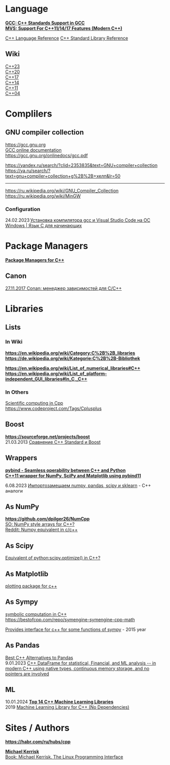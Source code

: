 # Language
**[GCC: C++ Standards Support in GCC](https://gcc.gnu.org/projects/cxx-status.html)**              
**[MVS: Support For C++11/14/17 Features (Modern C++)](https://learn.microsoft.com/en-us/previous-versions/hh567368(v=vs.140))**

[C++ Language Reference](https://learn.microsoft.com/en-us/previous-versions/3bstk3k5(v=vs.140))       
[C++ Standard Library Reference](https://learn.microsoft.com/en-us/previous-versions/cscc687y(v=vs.140))           

## Wiki
[C++23](https://ru.wikipedia.org/wiki/C%2B%2B23)            
[C++20](https://ru.wikipedia.org/wiki/C%2B%2B20)            
[C++17](https://ru.wikipedia.org/wiki/C%2B%2B17)            
[C++14](https://ru.wikipedia.org/wiki/C%2B%2B14)            
[C++11](https://ru.wikipedia.org/wiki/C%2B%2B11)            
[C++04](https://ru.wikipedia.org/wiki/C%2B%2B03)            


# Complilers

## GNU compiler collection         
https://gcc.gnu.org                        
[GCC online documentation](https://gcc.gnu.org/onlinedocs/)               
https://gcc.gnu.org/onlinedocs/gcc.pdf              

https://yandex.ru/search/?clid=2353835&text=GNU+compiler+collection
https://ya.ru/search/?text=gnu+compiler+collection+g%2B%2B+хелп&lr=50                     
- - -                
https://ru.wikipedia.org/wiki/GNU_Compiler_Collection                    
https://ru.wikipedia.org/wiki/MinGW                 

### Configuration                     
24.02.2023 [Установка компилятора gcc и Visual Studio Code на ОС Windows | Язык C для начинающих](https://www.youtube.com/watch?v=TGpYh9X1PYk)                     

# Package Managers
**[Package Managers for C++](https://hackingcpp.com/cpp/tools/package_managers.html)**          

## Canon
[27.11.2017 Conan: менеджер зависимостей для C/C++](https://habr.com/ru/articles/342982/)             

# Libraries
## Lists 
### In Wiki
**https://en.wikipedia.org/wiki/Category:C%2B%2B_libraries**            
**https://de.wikipedia.org/wiki/Kategorie:C%2B%2B-Bibliothek**        

**https://en.wikipedia.org/wiki/List_of_numerical_libraries#C++**    
**https://en.wikipedia.org/wiki/List_of_platform-independent_GUI_libraries#In_C,_C++**

### In Others           
[Scientific computing in Cpp](https://www.reddit.com/r/cpp/comments/lmc4to/scientific_computing_in_cpp/)           
https://www.codeproject.com/Tags/Cplusplus               

## Boost
**https://sourceforge.net/projects/boost**                
21.03.2013 [Сравнение C++ Standard и Boost](https://habr.com/ru/articles/173639/)               

## Wrappers
**[pybind - Seamless operability between C++ and Python](https://github.com/pybind)**              
**[C++11 wrapper for NumPy, SciPy and Matplotlib using pybind11](https://github.com/yokaze/pyscience11)**                        


6.08.2023 [Импортозамещаем numpy, pandas, scipy и sklearn](https://habr.com/ru/articles/752762/) - C++ аналоги                  

## As NumPy
**https://github.com/dpilger26/NumCpp**                     
[SO: NumPy style arrays for C++?](https://stackoverflow.com/questions/11169418/numpy-style-arrays-for-c)                     
[Reddit: Numpy equivalent in c/c++](https://www.reddit.com/r/computervision/comments/aj8cb7/numpy_equivalent_in_cc)           

## As Scipy
[Equivalent of python:scipy.optimize() in C++?](https://stackoverflow.com/questions/10642999/equivalent-of-pythonscipy-optimize-in-c)            

## As Matplotlib
[plotting package for c++](https://stackoverflow.com/questions/4283731/plotting-package-for-c)         

## As Sympy
[symbolic computation in C++](https://stackoverflow.com/questions/11325514/symbolic-computation-in-c)            
https://bestofcpp.com/repo/symengine-symengine-cpp-math                

[Provides interface for c++ for some functions of sympy](https://github.com/rlalik/sympy2cpp?ysclid=lrpe35uypa536205782) - 2015 year                   

## As Pandas
[Best C++ Alternatives to Pandas](https://www.reddit.com/r/cpp/comments/hx3fd9/best_c_alternatives_to_pandas/)     
9.01.2023 [C++ DataFrame for statistical, Financial, and ML analysis -- in modern C++ using native types, continuous memory storage, and no pointers are involved](https://bestofcpp.com/repo/hosseinmoein-DataFrame-cpp-data-structures)             

## ML         
10.01.2024 **[Top 14 C++ Machine Learning Libraries](https://anywhere.epam.com/business/c-plus-plus-ml-libraries)**                  
2019 [Machine Learning Library for C++ (No Dependencies)](https://www.codeproject.com/Articles/5246467/Machine-Learning-Library-for-Cplusplus-No-Dependen)           

# Sites / Authors  
**https://habr.com/ru/hubs/cpp**       

**[Michael Kerrisk](man7.org)**              
[Book: Michael Kerrisk. The Linux Programming Interface](https://man7.org/tlpi/index.html)          

